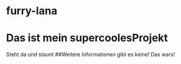 furry-lana
==========
# Das ist mein supercoolesProjekt
Steht da und staunt
##Weitere Informationen
gibt es keine! Das wars!

